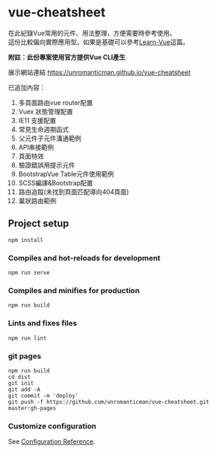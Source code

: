 # vue-cheatsheet

在此紀錄Vue常用的元件、用法整理，方便需要時參考使用。  
這份比較偏向實際應用型，如果是基礎可以參考[Learn-Vue](https://github.com/unromanticman/Learn-Vue)這篇。

**附註：此份專案使用官方提供Vue CLI產生**

展示網站連結 https://unromanticman.github.io/vue-cheatsheet

已追加內容：
1.  多頁面路由vue router配置
2.  Vuex 狀態管理配置 
3.  IE11 支援配置
4.  常見生命週期函式
5.  父元件子元件溝通範例
6.  API串接範例
7.  頁面特效
8.  驗證錯誤用提示元件
9.  BootstrapVue Table元件使用範例
10. SCSS編譯&Bootstrap配置
11. 路由追蹤(未找到頁面匹配導向404頁面)
12. 巢狀路由範例

## Project setup
```
npm install
```

### Compiles and hot-reloads for development
```
npm run serve
```

### Compiles and minifies for production
```
npm run build
```

### Lints and fixes files
```
npm run lint
```

### git pages
```
npm run build
cd dist 
git init 
git add -A
git commit -m 'deploy'
git push -f https://github.com/unromanticman/vue-cheatsheet.git master:gh-pages
```

### Customize configuration
See [Configuration Reference](https://cli.vuejs.org/config/).
